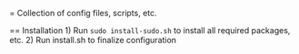= Collection of config files, scripts, etc. 

== Installation
	1) Run `sudo install-sudo.sh` to install all required packages, etc.
	2) Run install.sh to finalize configuration

